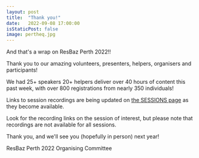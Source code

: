 ```yaml
---
layout: post
title:  "Thank you!"
date:   2022-09-08 17:00:00
isStaticPost: false
image: pertheq.jpg
---
```


And that's a wrap on ResBaz Perth 2022!!

Thank you to our amazing volunteers, presenters, helpers, organisers and participants!

We had 25+ speakers 20+ helpers deliver over 40 hours of content this past week, with over 800 registrations from nearly 350 individuals!

Links to session recordings are being updated on [the SESSIONS page](/ResBazPerth2022/sessions/) as they become available.

Look for the recording links on the session of interest, but please note that recordings are not available for all sessions.

Thank you, and we'll see you (hopefully in person) next year!

ResBaz Perth 2022 Organising Committee 